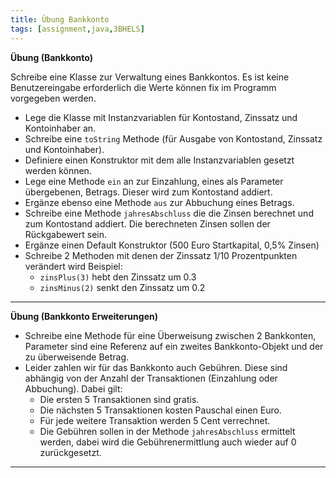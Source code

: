 ```yaml
---
title: Übung Bankkonto
tags: [assignment,java,3BHELS]
---
```




**Übung (Bankkonto)**

Schreibe eine Klasse zur Verwaltung eines Bankkontos. Es ist keine Benutzereingabe erforderlich die Werte können fix im Programm vorgegeben werden.

- Lege die Klasse mit Instanzvariablen für Kontostand, Zinssatz und Kontoinhaber an.
- Schreibe eine `toString` Methode (für Ausgabe von Kontostand, Zinssatz und Kontoinhaber).
- Definiere einen Konstruktor mit dem alle Instanzvariablen gesetzt werden können.
- Lege eine Methode `ein` an zur Einzahlung, eines als Parameter übergebenen, Betrags. Dieser wird zum Kontostand addiert.
- Ergänze ebenso eine Methode `aus` zur Abbuchung eines Betrags.
- Schreibe eine Methode `jahresAbschluss` die die Zinsen berechnet und zum Kontostand addiert. Die berechneten Zinsen sollen der Rückgabewert sein.
- Ergänze einen Default Konstruktor (500 Euro Startkapital, 0,5% Zinsen)
- Schreibe 2 Methoden mit denen der Zinssatz 1/10 Prozentpunkten verändert wird
  Beispiel: 
  - `zinsPlus(3)` hebt den Zinssatz um 0.3
  - `zinsMinus(2)` senkt den Zinssatz um 0.2



---

**Übung (Bankkonto Erweiterungen)**

- Schreibe eine Methode für eine Überweisung zwischen 2 Bankkonten, Parameter sind eine Referenz auf ein zweites Bankkonto-Objekt und der zu überweisende Betrag.
- Leider zahlen wir für das Bankkonto auch Gebühren. Diese sind abhängig von der Anzahl der Transaktionen (Einzahlung oder Abbuchung). Dabei gilt:
  - Die ersten 5 Transaktionen sind gratis.
  - Die nächsten 5 Transaktionen kosten Pauschal einen Euro.
  - Für jede weitere Transaktion werden 5 Cent verrechnet.
  - Die Gebühren sollen in der Methode `jahresAbschluss` ermittelt werden, dabei wird die Gebührenermittlung auch wieder auf 0 zurückgesetzt.

---



